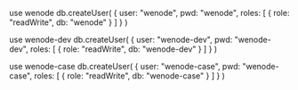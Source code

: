 use wenode
db.createUser(
    {
      user: "wenode",
      pwd: "wenode",
      roles: [
         { role: "readWrite", db: "wenode" }
      ]
    }
)

use wenode-dev
db.createUser(
    {
      user: "wenode-dev",
      pwd: "wenode-dev",
      roles: [
         { role: "readWrite", db: "wenode-dev" }
      ]
    }
)

use wenode-case
db.createUser(
    {
      user: "wenode-case",
      pwd: "wenode-case",
      roles: [
         { role: "readWrite", db: "wenode-case" }
      ]
    }
)